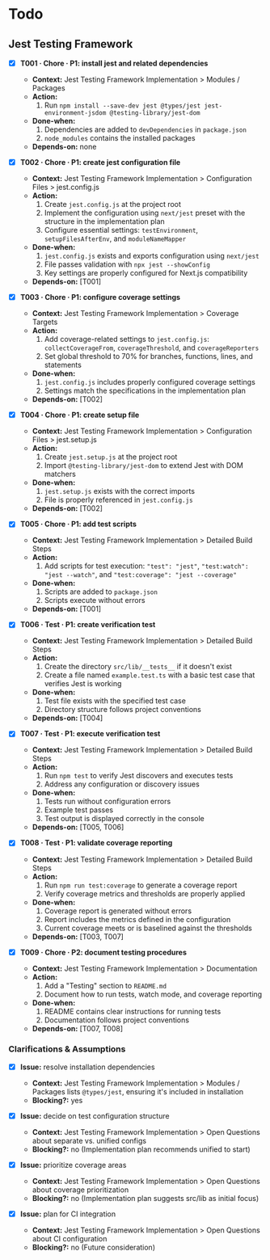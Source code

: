 # Todo

## Jest Testing Framework
- [x] **T001 · Chore · P1: install jest and related dependencies**
    - **Context:** Jest Testing Framework Implementation > Modules / Packages
    - **Action:**
        1. Run `npm install --save-dev jest @types/jest jest-environment-jsdom @testing-library/jest-dom`
    - **Done-when:**
        1. Dependencies are added to `devDependencies` in `package.json`
        2. `node_modules` contains the installed packages
    - **Depends-on:** none

- [x] **T002 · Chore · P1: create jest configuration file**
    - **Context:** Jest Testing Framework Implementation > Configuration Files > jest.config.js
    - **Action:**
        1. Create `jest.config.js` at the project root
        2. Implement the configuration using `next/jest` preset with the structure in the implementation plan
        3. Configure essential settings: `testEnvironment`, `setupFilesAfterEnv`, and `moduleNameMapper`
    - **Done-when:**
        1. `jest.config.js` exists and exports configuration using `next/jest`
        2. File passes validation with `npx jest --showConfig`
        3. Key settings are properly configured for Next.js compatibility
    - **Depends-on:** [T001]

- [x] **T003 · Chore · P1: configure coverage settings**
    - **Context:** Jest Testing Framework Implementation > Coverage Targets
    - **Action:**
        1. Add coverage-related settings to `jest.config.js`: `collectCoverageFrom`, `coverageThreshold`, and `coverageReporters`
        2. Set global threshold to 70% for branches, functions, lines, and statements
    - **Done-when:**
        1. `jest.config.js` includes properly configured coverage settings
        2. Settings match the specifications in the implementation plan
    - **Depends-on:** [T002]

- [x] **T004 · Chore · P1: create setup file**
    - **Context:** Jest Testing Framework Implementation > Configuration Files > jest.setup.js
    - **Action:**
        1. Create `jest.setup.js` at the project root
        2. Import `@testing-library/jest-dom` to extend Jest with DOM matchers
    - **Done-when:**
        1. `jest.setup.js` exists with the correct imports
        2. File is properly referenced in `jest.config.js`
    - **Depends-on:** [T002]

- [x] **T005 · Chore · P1: add test scripts**
    - **Context:** Jest Testing Framework Implementation > Detailed Build Steps
    - **Action:**
        1. Add scripts for test execution: `"test": "jest"`, `"test:watch": "jest --watch"`, and `"test:coverage": "jest --coverage"`
    - **Done-when:**
        1. Scripts are added to `package.json`
        2. Scripts execute without errors
    - **Depends-on:** [T001]

- [x] **T006 · Test · P1: create verification test**
    - **Context:** Jest Testing Framework Implementation > Detailed Build Steps
    - **Action:**
        1. Create the directory `src/lib/__tests__` if it doesn't exist
        2. Create a file named `example.test.ts` with a basic test case that verifies Jest is working
    - **Done-when:**
        1. Test file exists with the specified test case
        2. Directory structure follows project conventions
    - **Depends-on:** [T004]

- [x] **T007 · Test · P1: execute verification test**
    - **Context:** Jest Testing Framework Implementation > Detailed Build Steps
    - **Action:**
        1. Run `npm test` to verify Jest discovers and executes tests
        2. Address any configuration or discovery issues
    - **Done-when:**
        1. Tests run without configuration errors
        2. Example test passes
        3. Test output is displayed correctly in the console
    - **Depends-on:** [T005, T006]

- [x] **T008 · Test · P1: validate coverage reporting**
    - **Context:** Jest Testing Framework Implementation > Detailed Build Steps
    - **Action:**
        1. Run `npm run test:coverage` to generate a coverage report
        2. Verify coverage metrics and thresholds are properly applied
    - **Done-when:**
        1. Coverage report is generated without errors
        2. Report includes the metrics defined in the configuration
        3. Current coverage meets or is baselined against the thresholds
    - **Depends-on:** [T003, T007]

- [x] **T009 · Chore · P2: document testing procedures**
    - **Context:** Jest Testing Framework Implementation > Documentation
    - **Action:**
        1. Add a "Testing" section to `README.md`
        2. Document how to run tests, watch mode, and coverage reporting
    - **Done-when:**
        1. README contains clear instructions for running tests
        2. Documentation follows project conventions
    - **Depends-on:** [T007, T008]

### Clarifications & Assumptions
- [x] **Issue:** resolve installation dependencies
    - **Context:** Jest Testing Framework Implementation > Modules / Packages lists `@types/jest`, ensuring it's included in installation
    - **Blocking?:** yes

- [x] **Issue:** decide on test configuration structure
    - **Context:** Jest Testing Framework Implementation > Open Questions about separate vs. unified configs
    - **Blocking?:** no (Implementation plan recommends unified to start)

- [x] **Issue:** prioritize coverage areas
    - **Context:** Jest Testing Framework Implementation > Open Questions about coverage prioritization
    - **Blocking?:** no (Implementation plan suggests src/lib as initial focus)

- [x] **Issue:** plan for CI integration
    - **Context:** Jest Testing Framework Implementation > Open Questions about CI configuration
    - **Blocking?:** no (Future consideration)